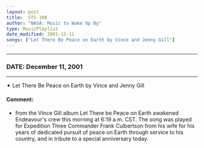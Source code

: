 ```yaml
---
layout: post
title:  STS-108
author: "NASA: Music to Wake Up By"
type: MusicPlaylist
date_modified: 2001-12-11
songs: ["Let There Be Peace on Earth by Vince and Jenny Gill"]
---
```


----
### DATE: December 11, 2001
----
✦ Let There Be Peace on Earth by Vince and Jenny Gill

#### Comment:
* from the Vince Gill album Let There be Peace on Earth awakened Endeavour's crew this morning at 6:19 a.m. CST. The song was played for Expedition Three Commander Frank Culbertson from his wife for his years of dedicated pursuit of peace on Earth through service to his country, and in tribute to a special anniversary today.



<br/>
<center>
	<a target="_blank"
	   href="https://twitter.com/intent/tweet?hashtags=Space,NASA,Playlist,NASAWakeupCalls,SpaceProgram&text={{ page.author}}, '{{ page.songs.first }}' {{ page.title }}, {{ page.date | date: '%B %d, %Y' }}. {{ site.url }}{{ page.url }}&via=nasawakeupcalls"><i class="fab fa-twitter" alt="Tweet this page" style="font-size: 1.3em;"></i></a>
	&nbsp; 	<i class="fas fa-user-astronaut" style="font-size: 1.5em;"></i> &nbsp;
    <a id="custom_amazon_link"
       type="amzn" search="#"
       category="popular music">
    <i class="fab fa-amazon" style="font-size: 1.3em;"></i></a>
</center>

<!-- Randomly resolve an individual entry from a song array -->
<script src="/assets/javascript/seedrandom.min.js"></script>
<script>
  var wake_me_up = ["Let There Be Peace on Earth by Vince and Jenny Gill"];
  var prng = new Math.seedrandom();
  function randomSong() {
    song = wake_me_up[Math.floor(Math.random() * wake_me_up.length)];
    var amazon_link = document.getElementById("custom_amazon_link");
    amazon_link.setAttribute("search", song);
  }
  window.onload = randomSong();
</script>
